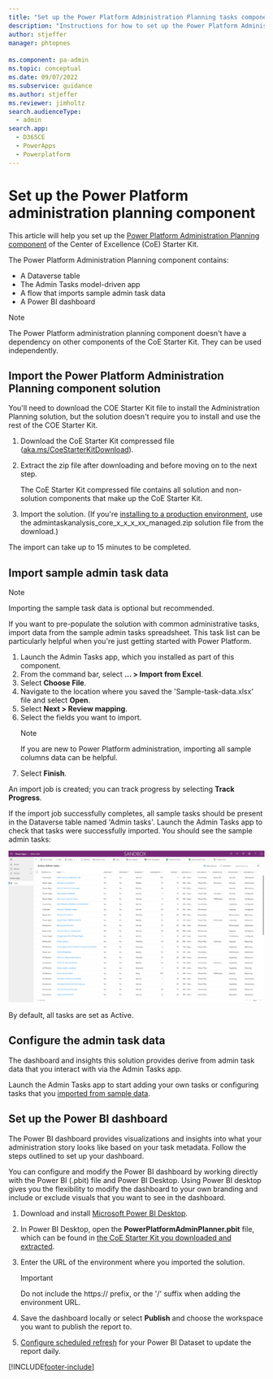 ```yaml
---
title: "Set up the Power Platform Administration Planning tasks component | Microsoft Docs"
description: "Instructions for how to set up the Power Platform Administration Planning component of the CoE Starter Kit."
author: stjeffer
manager: phtopnes

ms.component: pa-admin
ms.topic: conceptual
ms.date: 09/07/2022
ms.subservice: guidance
ms.author: stjeffer
ms.reviewer: jimholtz
search.audienceType: 
  - admin
search.app: 
  - D365CE
  - PowerApps
  - Powerplatform
---
```

# Set up the Power Platform administration planning component

This article will help you set up the [Power Platform Administration Planning component](admin-tasks-component.md) of the Center of Excellence (CoE) Starter Kit.

The Power Platform Administration Planning component contains:

- A Dataverse table
- The Admin Tasks model-driven app
- A flow that imports sample admin task data
- A Power BI dashboard

> [!NOTE]
> The Power Platform administration planning component doesn't have a dependency on other components of the CoE Starter Kit. They can be used independently.

## Import the Power Platform Administration Planning component solution

You'll need to download the COE Starter Kit file to install the Administration Planning solution, but the solution doesn't require you to install and use the rest of the COE Starter Kit.

1. Download the CoE Starter Kit compressed file ([aka.ms/CoeStarterKitDownload](https://aka.ms/CoeStarterKitDownload)).

1. Extract the zip file after downloading and before moving on to the next step.

   The CoE Starter Kit compressed file contains all solution and non-solution components that make up the CoE Starter Kit.

1. Import the <!--Can we please put the solution name here? I don't know what it is-->solution. (If you're [installing to a production environment](faq.md#installing-a-solution-in-a-production-environment), use the admintaskanalysis_core_x_x_x_xx_managed.zip solution file from the download.)

The import can take up to 15 minutes to be completed.

## Import sample admin task data

>[!NOTE]
>Importing the sample task data is optional but recommended.

If you want to pre-populate the solution with common administrative tasks, import data from the sample admin tasks spreadsheet. This task list can be particularly helpful when you're just getting started with Power Platform.

1. Launch the Admin Tasks app, which you installed as part of this component.
1. From the command bar, select **... > Import from Excel**.
1. Select **Choose File**.
1. Navigate to the location where you saved the 'Sample-task-data.xlsx' file and select **Open**.
1. Select **Next > Review mapping**.
1. Select the fields you want to import.
   > [!NOTE]
   > If you are new to Power Platform administration, importing all sample columns data can be helpful.
1. Select **Finish**.

An import job is created; you can track progress by selecting **Track Progress**.

If the import job successfully completes, all sample tasks should be present in the Dataverse table named 'Admin tasks'. Launch the Admin Tasks app to check that tasks were successfully imported. You should see the sample admin tasks:

![Launch the Admin Tasks app](media/Admin-task-app.png "Launch the Admin Tasks app")

By default, all tasks are set as Active.

<!--It's not clear to me whether the sample data is only the list of tasks or also all the rest of the columns filled out with example data too...?-->

## Configure the admin task data

The dashboard and insights this solution provides derive from admin task data that you interact with via the Admin Tasks app. <!--You could add more here if you want. I removed the table as it was redundant with the other page and didn't seem to add significant value here.-->

Launch the Admin Tasks app to start adding your own tasks or configuring tasks that you [imported from sample data](#importing-sample-admin-task-data). <!--Will it be obvious to them how to find and launch the app after they install the component?-->

## Set up the Power BI dashboard

The Power BI dashboard provides visualizations and insights into what your administration story looks like based on your task metadata. Follow the steps outlined to set up your dashboard.

You can configure and modify the Power BI dashboard by working directly with the Power BI (.pbit) file and Power BI Desktop.  Using Power BI desktop gives you the flexibility to modify the dashboard to your own branding and include or exclude visuals that you want to see in the dashboard.

1. Download and install [Microsoft Power BI Desktop](https://www.microsoft.com/download/details.aspx?id=58494).

1. In Power BI Desktop, open the **PowerPlatformAdminPlanner.pbit** file, which can be found in [the CoE Starter Kit you downloaded and extracted](#set-up-the-power-platform-administration-planning-component).

1. Enter the URL of the environment where you imported the solution.

   > [!IMPORTANT]
   > Do not include the https:// prefix, or the '/' suffix when adding the environment URL.

1. Save the dashboard locally or select **Publish** and choose the workspace you want to publish the report to.

1. [Configure scheduled refresh](/power-bi/connect-data/refresh-data#configure-scheduled-refresh) for your Power BI Dataset to update the report daily.

[!INCLUDE[footer-include](../../includes/footer-banner.md)]
